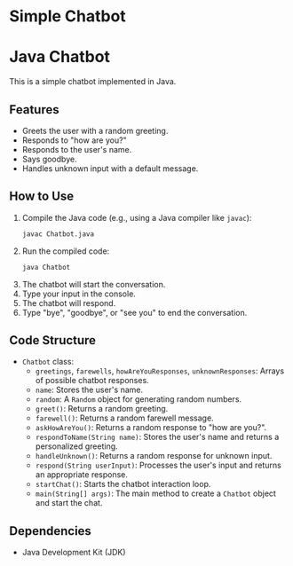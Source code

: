 # Simple Chatbot
# Java Chatbot

This is a simple chatbot implemented in Java.

## Features

* Greets the user with a random greeting.
* Responds to "how are you?"
* Responds to the user's name.
* Says goodbye.
* Handles unknown input with a default message.

## How to Use

1.  Compile the Java code (e.g., using a Java compiler like `javac`):
    ```bash
    javac Chatbot.java
    ```
2.  Run the compiled code:
    ```bash
    java Chatbot
    ```
3.  The chatbot will start the conversation.
4.  Type your input in the console.
5.  The chatbot will respond.
6.  Type "bye", "goodbye", or "see you" to end the conversation.

## Code Structure

* `Chatbot` class:
    * `greetings`, `farewells`, `howAreYouResponses`, `unknownResponses`:  Arrays of possible chatbot responses.
    * `name`:  Stores the user's name.
    * `random`:  A `Random` object for generating random numbers.
    * `greet()`: Returns a random greeting.
    * `farewell()`: Returns a random farewell message.
    * `askHowAreYou()`: Returns a random response to "how are you?".
    * `respondToName(String name)`: Stores the user's name and returns a personalized greeting.
    * `handleUnknown()`: Returns a random response for unknown input.
    * `respond(String userInput)`: Processes the user's input and returns an appropriate response.
    * `startChat()`: Starts the chatbot interaction loop.
    * `main(String[] args)`: The main method to create a `Chatbot` object and start the chat.

## Dependencies

* Java Development Kit (JDK)
